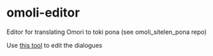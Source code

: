 # omoli-editor
Editor for translating Omori to toki pona (see omoli_sitelen_pona repo)

Use [this tool](https://jan-junipa.github.io/omoli-editor) to edit the dialogues